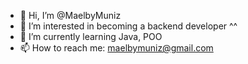- 👋 Hi, I’m @MaelbyMuniz
- 👀 I’m interested in becoming a backend developer ^^
- 🌱 I’m currently learning Java, POO
- 📫 How to reach me: maelbymuniz@gmail.com

<!---
Maelby/Maelby is a ✨ special ✨ repository because its `README.md` (this file) appears on your GitHub profile.
You can click the Preview link to take a look at your changes.
--->
